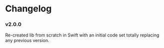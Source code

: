 # Changelog

### v2.0.0

Re-created lib from scratch in Swift with an initial code set totally replacing any previous version.
